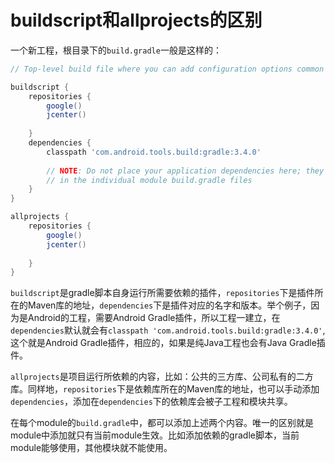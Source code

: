 # buildscript和allprojects的区别

一个新工程，根目录下的`build.gradle`一般是这样的：

```gradle
// Top-level build file where you can add configuration options common to all sub-projects/modules.

buildscript {
    repositories {
        google()
        jcenter()
        
    }
    dependencies {
        classpath 'com.android.tools.build:gradle:3.4.0'
        
        // NOTE: Do not place your application dependencies here; they belong
        // in the individual module build.gradle files
    }
}

allprojects {
    repositories {
        google()
        jcenter()
        
    }
}
```

`buildscript`是gradle脚本自身运行所需要依赖的插件，`repositories`下是插件所在的Maven库的地址，`dependencies`下是插件对应的名字和版本。举个例子，因为是Android的工程，需要Android Gradle插件，所以工程一建立，在`dependencies`默认就会有`classpath 'com.android.tools.build:gradle:3.4.0'`,这个就是Android Gradle插件，相应的，如果是纯Java工程也会有Java Gradle插件。

`allprojects`是项目运行所依赖的内容，比如：公共的三方库、公司私有的二方库。同样地，`repositories`下是依赖库所在的Maven库的地址，也可以手动添加`dependencies`，添加在`dependencies`下的依赖库会被子工程和模块共享。

在每个module的`build.gradle`中，都可以添加上述两个内容。唯一的区别就是module中添加就只有当前module生效。比如添加依赖的gradle脚本，当前module能够使用，其他模块就不能使用。